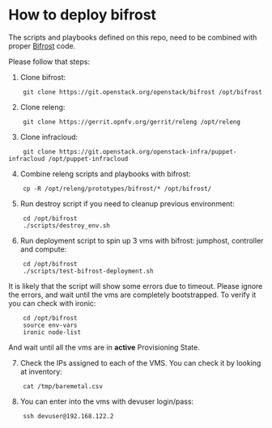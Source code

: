 How to deploy bifrost
=====================

The scripts and playbooks defined on this repo, need to be combined with proper [Bifrost](http://git.openstack.org/cgit/openstack/bifrost) code.

Please follow that steps:

1. Clone bifrost:
```
    git clone https://git.openstack.org/openstack/bifrost /opt/bifrost
```

2. Clone releng:
```
    git clone https://gerrit.opnfv.org/gerrit/releng /opt/releng
```

3. Clone infracloud:
```
    git clone https://git.openstack.org/openstack-infra/puppet-infracloud /opt/puppet-infracloud
```

4. Combine releng scripts and playbooks with bifrost:
```
    cp -R /opt/releng/prototypes/bifrost/* /opt/bifrost/
```

5. Run destroy script if you need to cleanup previous environment:
```
    cd /opt/bifrost
    ./scripts/destroy_env.sh
```

6. Run deployment script to spin up 3 vms with bifrost: jumphost, controller and compute:
```
    cd /opt/bifrost
    ./scripts/test-bifrost-deployment.sh
```
It is likely that the script will show some errors due to timeout. Please ignore the errors, and wait until the vms are completely bootstrapped. To verify it you can check with ironic:
```
    cd /opt/bifrost
    source env-vars
    ironic node-list
```
And wait until all the vms are in **active** Provisioning State.

7. Check the IPs assigned to each of the VMS. You can check it by looking at inventory:
```
    cat /tmp/baremetal.csv
```

8. You can enter into the vms with devuser login/pass:
```
    ssh devuser@192.168.122.2
```
